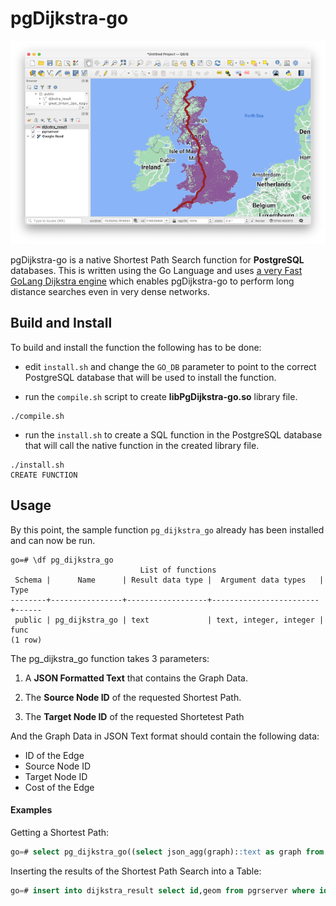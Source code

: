 # pgDijkstra-go

![Alt text](img/dijkstra_search.png "dijkstra search")

pgDijkstra-go is a native Shortest Path Search function for **PostgreSQL** databases. This is written using the Go Language and uses [a very Fast GoLang Dijkstra engine](https://github.com/RyanCarrier/dijkstra) which enables pgDijkstra-go to perform long distance searches even in very dense networks.

## Build and Install

To build and install the function the following has to be done:  

* edit `install.sh` and change the `GO_DB` parameter to point to the correct PostgreSQL database that will be used to install the function. 

* run the `compile.sh` script to create **libPgDijkstra-go.so** library file.

```
./compile.sh
```

* run the `install.sh` to create a SQL  function in the PostgreSQL database that will call the native function in the created library file.

```
./install.sh
CREATE FUNCTION
```

## Usage

By this point, the sample function `pg_dijkstra_go` already has been installed and can now be run.

```
go=# \df pg_dijkstra_go
                             List of functions
 Schema |      Name      | Result data type |  Argument data types   | Type 
--------+----------------+------------------+------------------------+------
 public | pg_dijkstra_go | text             | text, integer, integer | func
(1 row)

```

The pg_dijkstra_go function takes 3 parameters:

1. A **JSON Formatted Text** that contains the Graph Data.

2. The **Source Node ID** of the requested Shortest Path.

3. The **Target Node ID** of the requested Shortetest Path


And the Graph Data in JSON Text format should contain the following data:

* ID of the Edge
* Source Node ID
* Target Node ID
* Cost of the Edge

#### Examples


Getting a Shortest Path:

```sql
go=# select pg_dijkstra_go((select json_agg(graph)::text as graph from (select id,source,target,cost from pgrserver) graph),1209274,1844841);

```

Inserting the results of the Shortest Path Search into a Table:


```sql
go=# insert into dijkstra_result select id,geom from pgrserver where id = ANY(string_to_array((select pg_dijkstra_go((select json_agg(graph)::text as graph from (select id,source,target,cost from pgrserver) graph),1209274,1844841)),',')::int[]);

```